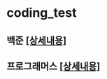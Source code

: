 # coding_test
## 백준 [[상세내용]](https://github.com/kbjung/coding_test/tree/main/baekjoon)
## 프로그래머스 [[상세내용]](https://github.com/kbjung/coding_test/tree/main/programmers)
